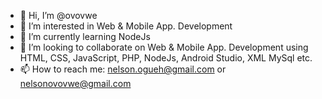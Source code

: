 - 👋 Hi, I’m @ovovwe
- 👀 I’m interested in Web & Mobile App. Development
- 🌱 I’m currently learning NodeJs
- 💞️ I’m looking to collaborate on Web & Mobile App. Development using HTML, CSS, JavaScript, PHP, NodeJs, Android Studio, XML MySql etc.
- 📫 How to reach me: nelson.ogueh@gmail.com or nelsonovovwe@gmail.com

<!---
ovovwe/ovovwe is a ✨ special ✨ repository because its `README.md` (this file) appears on your GitHub profile.
You can click the Preview link to take a look at your changes.
--->
